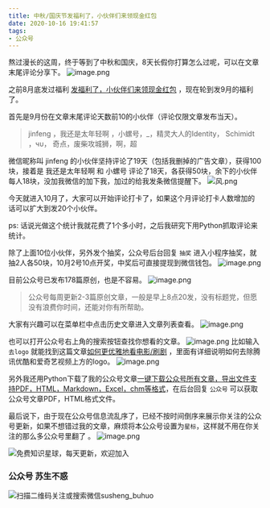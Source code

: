 ```yaml
---
title: 中秋/国庆节发福利了，小伙伴们来领现金红包
date: 2020-10-16 19:41:57
tags:
- 公众号
---
```


熬过漫长的这周，终于等到了中秋和国庆，8天长假你打算怎么过呢，可以在文章末尾评论分享下。
![image.png](https://upload-images.jianshu.io/upload_images/23152173-a344a8bf9505ac36.png?imageMogr2/auto-orient/strip%7CimageView2/2/w/1240)


之前8月底发过福利 [发福利了，小伙伴们来领现金红包](https://mp.weixin.qq.com/s/y7yBDjyII6B_oslMZCWSnQ) ，现在轮到发9月的福利了。

首先是9月份在文章末尾评论天数前10的小伙伴（评论仅限文章发布当天）。

> jinfeng ，我还是太年轻啊 ，小螺号，_，精灵大人的Identity， Schimidt ，чυ， 奇点，废柴攻城狮，啊，超

微信昵称叫 jinfeng 的小伙伴坚持评论了19天（包括我删掉的广告文章），获得100块，接着是  我还是太年轻啊 和  小螺号   评论了18天，各获得50块，余下的小伙伴每人18块，没加我微信的加下我，加过的给我发条微信提醒下。
![风.png](https://upload-images.jianshu.io/upload_images/23152173-fe2c352b8ee985cf.png?imageMogr2/auto-orient/strip%7CimageView2/2/w/1240)

今天就进入10月了，大家可以开始评论打卡了，如果这个月评论打卡人数增加的话可以扩大到发20个小伙伴。

ps: 话说光做这个统计我就花费了1个多小时，之后我研究下用Python抓取评论来统计。
 
除了上面10位小伙伴，另外发个抽奖，公众号后台回复 `抽奖` 进入小程序抽奖，就抽2人各50块，10月2号10点开奖，中奖后可直接提现到微信钱包。
![image.png](https://upload-images.jianshu.io/upload_images/23152173-b9c830705ab98c09.png?imageMogr2/auto-orient/strip%7CimageView2/2/w/1240)


目前公众号已发布178篇原创，也是不容易。 
![image.png](https://upload-images.jianshu.io/upload_images/23152173-f66cdaa312e687f8.png?imageMogr2/auto-orient/strip%7CimageView2/2/w/1240)

> 公众号每周更新2-3篇原创文章，一般是早上8点20发，没有标题党，但愿没有浪费你时间，还能对你有所帮助。

大家有兴趣可以在菜单栏中点击历史文章进入文章列表查看。
![image.png](https://upload-images.jianshu.io/upload_images/23152173-075c4e8f097f3b38.png?imageMogr2/auto-orient/strip%7CimageView2/2/w/1240)

也可以打开公众号右上角的搜索按钮查找你想看的文章。
![image.png](https://upload-images.jianshu.io/upload_images/17817191-f3fdb4581c457c2c.png?imageMogr2/auto-orient/strip%7CimageView2/2/w/1240)
比如输入 `去logo` 就能找到这篇文章[如何更优雅地看电影/刷剧](https://mp.weixin.qq.com/s/ksElusubk3s7dKtAqI4HKg) ，里面有详细说明如何去除腾讯优酷和爱奇艺视频上方的logo。
![image.png](https://upload-images.jianshu.io/upload_images/23152173-f506225fefda4e4b.png?imageMogr2/auto-orient/strip%7CimageView2/2/w/1240)

另外我还用Python下载了我的公众号文章[一键下载公众号所有文章，导出文件支持PDF，HTML，Markdown，Excel，chm等格式](https://mp.weixin.qq.com/s/sBK_NkSnS3qTOnajl6Y94Q)，在后台回复 `公众号` 可以获取公众号文章PDF，HTML格式文件。

最后说下，由于现在公众号信息流乱序了，已经不按时间倒序来展示你关注的公众号更新，如果不想错过我的文章，麻烦将本公众号设置为`星标`，这样就不用在你关注的那么多公众号里翻了 。
![image.png](https://upload-images.jianshu.io/upload_images/17817191-83ad87d68fc63092.png?imageMogr2/auto-orient/strip%7CimageView2/2/w/1240)

![免费知识星球，每天更新，欢迎加入](https://upload-images.jianshu.io/upload_images/17817191-9d41aa25edcd25c4.png?imageMogr2/auto-orient/strip%7CimageView2/2/w/1240)


### 公众号 苏生不惑
 ![扫描二维码关注或搜索微信susheng_buhuo](https://upload-images.jianshu.io/upload_images/17817191-6e0079f95d4c0338.jpg?imageMogr2/auto-orient/strip%7CimageView2/2/w/1240)
 